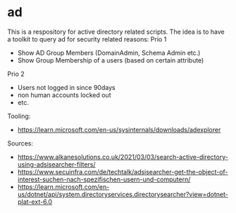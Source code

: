 # ad
This is a respository for active directory related scripts.
The idea is to have a toolkit to query ad for security related reasons:
Prio 1
- Show AD Group Members (DomainAdmin, Schema Admin etc.)
- Show Group Membership of a users (based on certain attribute)

Prio 2
- Users not logged in since 90days
- non human accounts locked out
- etc.


Tooling:
- https://learn.microsoft.com/en-us/sysinternals/downloads/adexplorer

Sources:
- https://www.alkanesolutions.co.uk/2021/03/03/search-active-directory-using-adsisearcher-filters/
- https://www.secuinfra.com/de/techtalk/adsisearcher-get-the-object-of-interest-suchen-nach-spezifischen-usern-und-computern/
- https://learn.microsoft.com/en-us/dotnet/api/system.directoryservices.directorysearcher?view=dotnet-plat-ext-6.0
